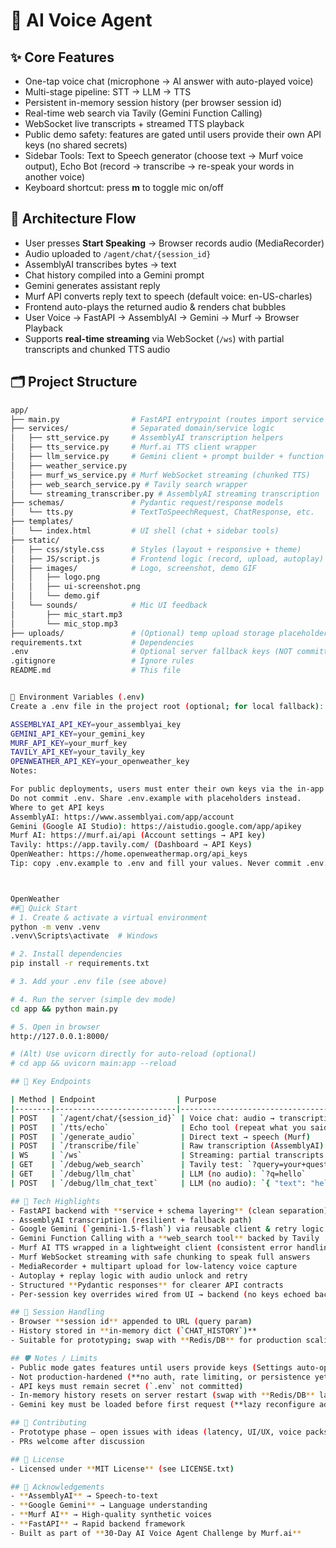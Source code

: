 # 🎤 AI Voice Agent

## ✨ Core Features
- One-tap voice chat (microphone → AI answer with auto-played voice)  
- Multi-stage pipeline: STT → LLM → TTS  
- Persistent in-memory session history (per browser session id)  
- Real-time web search via Tavily (Gemini Function Calling)  
- WebSocket live transcripts + streamed TTS playback  
- Public demo safety: features are gated until users provide their own API keys (no shared secrets)  
- Sidebar Tools: Text to Speech generator (choose text → Murf voice output), Echo Bot (record → transcribe → re-speak your words in another voice)  
- Keyboard shortcut: press **m** to toggle mic on/off  

## 🧠 Architecture Flow
- User presses **Start Speaking** → Browser records audio (MediaRecorder)  
- Audio uploaded to `/agent/chat/{session_id}`  
- AssemblyAI transcribes bytes → text  
- Chat history compiled into a Gemini prompt  
- Gemini generates assistant reply  
- Murf API converts reply text to speech (default voice: en-US-charles)  
- Frontend auto-plays the returned audio & renders chat bubbles  
- User Voice → FastAPI → AssemblyAI → Gemini → Murf → Browser Playback  
- Supports **real-time streaming** via WebSocket (`/ws`) with partial transcripts and chunked TTS audio

## 🗂️ Project Structure
```bash
app/
├── main.py                # FastAPI entrypoint (routes import service layer)
├── services/              # Separated domain/service logic
│   ├── stt_service.py     # AssemblyAI transcription helpers
│   ├── tts_service.py     # Murf.ai TTS client wrapper
│   ├── llm_service.py     # Gemini client + prompt builder + function calling
│   ├── weather_service.py
│   ├── murf_ws_service.py # Murf WebSocket streaming (chunked TTS)
│   ├── web_search_service.py # Tavily search wrapper
│   └── streaming_transcriber.py # AssemblyAI streaming transcription
├── schemas/               # Pydantic request/response models
│   └── tts.py             # TextToSpeechRequest, ChatResponse, etc.
├── templates/
│   └── index.html         # UI shell (chat + sidebar tools)
├── static/
│   ├── css/style.css      # Styles (layout + responsive + theme)
│   ├── JS/script.js       # Frontend logic (record, upload, autoplay)
│   ├── images/            # Logo, screenshot, demo GIF
│   │   ├── logo.png
│   │   ├── ui-screenshot.png
│   │   └── demo.gif
│   └── sounds/            # Mic UI feedback
│       ├── mic_start.mp3
│       └── mic_stop.mp3
├── uploads/               # (Optional) temp upload storage placeholder
requirements.txt           # Dependencies
.env                       # Optional server fallback keys (NOT committed)
.gitignore                 # Ignore rules
README.md                  # This file


🔑 Environment Variables (.env)
Create a .env file in the project root (optional; for local fallback):

ASSEMBLYAI_API_KEY=your_assemblyai_key
GEMINI_API_KEY=your_gemini_key
MURF_API_KEY=your_murf_key
TAVILY_API_KEY=your_tavily_key
OPENWEATHER_API_KEY=your_openweather_key
Notes:

For public deployments, users must enter their own keys via the in‑app Settings modal. Server keys are optional fallback for private/dev.
Do not commit .env. Share .env.example with placeholders instead.
Where to get API keys
AssemblyAI: https://www.assemblyai.com/app/account
Gemini (Google AI Studio): https://aistudio.google.com/app/apikey
Murf AI: https://murf.ai/api (Account settings → API key)
Tavily: https://app.tavily.com/ (Dashboard → API Keys)
OpenWeather: https://home.openweathermap.org/api_keys
Tip: copy .env.example to .env and fill your values. Never commit .env.



OpenWeather
##🚀 Quick Start
# 1. Create & activate a virtual environment
python -m venv .venv
.venv\Scripts\activate  # Windows

# 2. Install dependencies
pip install -r requirements.txt

# 3. Add your .env file (see above)

# 4. Run the server (simple dev mode)
cd app && python main.py

# 5. Open in browser
http://127.0.0.1:8000/

# (Alt) Use uvicorn directly for auto-reload (optional)
# cd app && uvicorn main:app --reload

## 📡 Key Endpoints

| Method | Endpoint                  | Purpose                                              |
|--------|---------------------------|------------------------------------------------------|
| POST   | `/agent/chat/{session_id}` | Voice chat: audio → transcription → LLM → TTS        |
| POST   | `/tts/echo`                | Echo tool (repeat what you said with Murf)           |
| POST   | `/generate_audio`          | Direct text → speech (Murf)                          |
| POST   | `/transcribe/file`         | Raw transcription (AssemblyAI)                       |
| WS     | `/ws`                      | Streaming: partial transcripts + chunked TTS         |
| GET    | `/debug/web_search`        | Tavily test: `?query=your+question`                  |
| GET    | `/debug/llm_chat`          | LLM (no audio): `?q=hello`                          |
| POST   | `/debug/llm_chat_text`     | LLM (no audio): `{ "text": "hello" }`               |

## 🧪 Tech Highlights
- FastAPI backend with **service + schema layering** (clean separation)  
- AssemblyAI transcription (resilient + fallback path)  
- Google Gemini (`gemini-1.5-flash`) via reusable client & retry logic  
- Gemini Function Calling with a **web_search tool** backed by Tavily  
- Murf AI TTS wrapped in a lightweight client (consistent error handling)  
- Murf WebSocket streaming with safe chunking to speak full answers  
- MediaRecorder + multipart upload for low-latency voice capture  
- Autoplay + replay logic with audio unlock and retry  
- Structured **Pydantic responses** for clearer API contracts  
- Per-session key overrides wired from UI → backend (no keys echoed back)  

## 🔄 Session Handling
- Browser **session id** appended to URL (query param)  
- History stored in **in-memory dict (`CHAT_HISTORY`)**  
- Suitable for prototyping; swap with **Redis/DB** for production scaling  

## 🛡️ Notes / Limits
- Public mode gates features until users provide keys (Settings auto-opens on first use)  
- Not production-hardened (**no auth, rate limiting, or persistence yet**)  
- API keys must remain secret (`.env` not committed)  
- In-memory history resets on server restart (swap with **Redis/DB** later)  
- Gemini key must be loaded before first request (**lazy reconfigure added**)  

## 🤝 Contributing
- Prototype phase — open issues with ideas (latency, UI/UX, voice packs, multilingual support)  
- PRs welcome after discussion  

## 📄 License
- Licensed under **MIT License** (see LICENSE.txt)  

## 🙌 Acknowledgements
- **AssemblyAI** → Speech-to-text  
- **Google Gemini** → Language understanding  
- **Murf AI** → High-quality synthetic voices  
- **FastAPI** → Rapid backend framework  
- Built as part of **30-Day AI Voice Agent Challenge by Murf.ai**  

